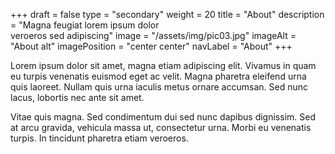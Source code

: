 +++
draft = false
type = "secondary"
weight = 20
title = "About"
description = "Magna feugiat lorem ipsum dolor<br />veroeros sed adipiscing"
image = "/assets/img/pic03.jpg"
imageAlt = "About alt"
imagePosition = "center center"
navLabel = "About"
+++

Lorem ipsum dolor sit amet, magna etiam adipiscing elit. Vivamus in quam eu turpis venenatis euismod eget ac velit. Magna pharetra eleifend urna quis laoreet. Nullam quis urna iaculis metus ornare accumsan. Sed nunc lacus, lobortis nec ante sit amet.

Vitae quis magna. Sed condimentum dui sed nunc dapibus dignissim. Sed at arcu gravida, vehicula massa ut, consectetur urna. Morbi eu venenatis turpis. In tincidunt pharetra etiam veroeros.
